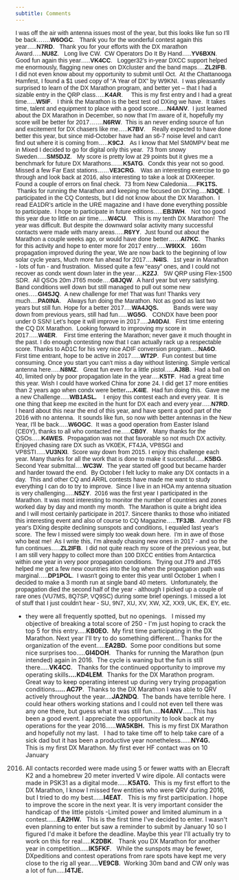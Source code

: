 ```yaml
---
subtitle: Comments
---
```


<div>

<span style="font-family:&quot;Arial&quot;,sans-serif">I was off the air with
antenna issues most of the year, but this looks like fun so I'll be back…….<b>W6OGC</b>.&nbsp;&nbsp;
Thank you for the wonderful contest again this year…..<b>N7RD</b>.&nbsp;&nbsp; Thank you
for your efforts with the DX marathon Award…..<b>NU8Z</b>.&nbsp;&nbsp; </span><strong>
<span style="font-family: Arial,sans-serif; font-weight: normal">Long live CW.&nbsp;
CW Operators Do It By Hand…..</span><span style="font-family: Arial,sans-serif">YV6BXN</span><span style="font-family: Arial,sans-serif; font-weight: normal">.&nbsp;
</span></strong><span style="font-family:
&quot;Arial&quot;,sans-serif">Good fun again this year…..<b>VK4CC</b>.&nbsp;&nbsp;
Logger32’s in-year DXCC support helped me enormously, flagging new ones on
DXcluster and the band maps….<b>ZL2IFB</b>.&nbsp;&nbsp;&nbsp; I did not even know about my
opportunity to submit until Oct.&nbsp; At the Chattanooga Hamfest, I found a $1 used
copy of “A Year of DX” by W9KNI.&nbsp; I was pleasantly surprised to learn of the DX
Marathon program, and better yet – that I had a sizable entry in the QRP
class…..<b>K4AR</b>.&nbsp;&nbsp; &nbsp;&nbsp;This is my first entry and I had a great time…..<b>W5IF</b>.&nbsp;&nbsp;
I think the Marathon is the best test od DXing we have.&nbsp; It takes time, talent
and equipment to place with a good score…..<b>N4ANV</b>.&nbsp; I just learned about
the DX Marathon in December, so now that I’m aware of it, hopefully my score
will be better for 2017…….<b>N6RW</b>.&nbsp; T</span><span style="font-family: Arial,sans-serif">his
is an never ending source of fun and excitement for DX chasers like me…..<b>K7BV</b>.&nbsp;&nbsp;&nbsp;
Really expected to have done better this year, but since mid-October have had an
s6-7 noise level and can't find out where it is coming from…..<b>K9CJ</b>.&nbsp;&nbsp;
</span><span style="font-family:&quot;Arial&quot;,sans-serif">As I know that Mel
SM0MPV beat me in Mixed I decided to go for digital only this year.&nbsp; 73 from
snowy Sweden…..<b>SM5DJZ</b>.&nbsp;&nbsp; My score is pretty low at 29 points but it gives
me a benchmark for future DX Marathons……<b>K5ATG</b>.&nbsp; </span>
<span style="font-family: Arial,sans-serif">Condx this year not so good. Missed
a few Far East stations……<b>VE3CRG</b>.&nbsp;&nbsp; </span>
<span style="font-family:&quot;Arial&quot;,sans-serif">Was an interesting
exercise to go through and look back at 2016, also interesting to take a look at
DXKeeper. Found a couple of errors on final check.&nbsp; 73 from New Caledonia…..<b>FK1TS.</b>&nbsp;
&nbsp;Thanks for running the Marathon and keeping me focused on DX'ing….<b>N3QE</b>.&nbsp;
</span><span lang="EN" style="font-family: Arial,sans-serif">I participated in
the CQ Contests, but I did not know about the DX Marathon.&nbsp; I read EA1DR’s
article in the URE magazine and I have done everything possible to participate.&nbsp;
I hope to participate in future editions…..<b>EB3WH</b>.&nbsp;&nbsp; </span>
<span style="font-family: Arial,sans-serif">Not too good this&nbsp;year due to little
on air time…..</span><b><span style="font-family:&quot;Arial&quot;,sans-serif">W4CU</span></b><span style="font-family:&quot;Arial&quot;,sans-serif">.&nbsp;&nbsp;&nbsp;
This is my tenth DX Marathon!&nbsp; The year was difficult. But despite the downward
solar activity many successful contacts were made with many areas…..<b>R6YY</b>.&nbsp;
</span><span style="font-family: Arial,sans-serif">Just found out about the
Marathon a couple weeks ago, or would&nbsp;have done better……<b>AI7KC</b>.&nbsp;&nbsp; T</span><span style="font-family:&quot;Arial&quot;,sans-serif">hanks
for this activity and hope to enter more for 2017 entry…..<b>W9IXX</b>.&nbsp;&nbsp; 160m
propagation improved during the year, We are now back to the beginning of low
solar cycle years, Much more fun ahead for 2017….<b>N4IS</b>.&nbsp;&nbsp; 1st year in
Marathon - lots of fun - and frustration.&nbsp; Missed quite a few “easy” ones, and I
could not recover as condx went down later in the year….<b>K2ZJ</b>.&nbsp;&nbsp; 5W QRP
using Flex-1500 SDR.&nbsp; All QSOs 20m JT65 mode….<b>G8JQW</b>.&nbsp; A hard year but
very satisfying.&nbsp; Band conditions well down but still managed to pull out some
new ones…..<b>GI4SJQ</b>.&nbsp; A new challenge for me! That was fun! Thanks very
much….<b>PA0INA</b>.&nbsp;&nbsp;&nbsp; Always fun doing the Marathon. Not as good as last two
years but still fun. Hope for a better 2017….<b>WA4JQS.</b>&nbsp;&nbsp; &nbsp;&nbsp;&nbsp;&nbsp;&nbsp; Bands were
way down from previous years, still had fun…..<b>WG5G</b>.&nbsp;&nbsp; CONDX have been
poor under 0 SSN! Let’s hope it will improve in 2017….<b>JA0DAI</b>.&nbsp;&nbsp; First
time entering the CQ DX Marathon.&nbsp; Looking forward to improving my score in
2017…..<b>W4ER</b>.&nbsp;&nbsp;&nbsp; First time entering the Marathon; never gave it much
thought in the past. I do enough contesting now that I can actually rack up a
respectable score. Thanks to AD1C for his very nice ADIF conversion program….<b>NA6O</b>.&nbsp;&nbsp;
First time entrant, hope to be active in 2017…..<b>WT2P</b>.&nbsp; Fun contest but
time consuming. Once you start you can’t miss a day without listening. Simple
vertical antenna here…..<b>N8MZ</b>.&nbsp;&nbsp; Great fun even for a little pistol…..<b>AJ8B</b>.&nbsp;
Had a ball on 40, limited only by poor propagation late in the year….<b>K5TF</b>.&nbsp;
Had a great time this year. Wish I could have worked China for zone 24. I did
get 17 more entities than 2 years ago when condx were better<b>….K4IE</b>.&nbsp; Had
fun doing this.&nbsp; Gave me a new Challenge…..<b>WB1ASL.&nbsp;&nbsp;&nbsp; </b>I enjoy this
contest each and every year.&nbsp; It is one thing that keep me excited in the hunt
for DX each and every year…..<b>N7RD</b>.&nbsp; I heard about this near the end of
this year, and have spent a good part of the 2016 with no antenna.&nbsp; It sounds
like fun, so now with better antennas in the New Year, I'll be back…..<b>W6OGC</b>.&nbsp;
It was a good operation from Easter Island (CE0Y), thanks to all who contacted
me…..<b>CB0Y</b>.&nbsp;&nbsp; Many thanks for the QSOs…..<b>K4WES</b>.&nbsp; Propagation was
not that favorable so not much DX activity.&nbsp; Enjoyed chasing rare DX such as
VK0EK, FT4JA, VP8SGI and VP8STI…..<b>VU3NXI</b>.&nbsp; Score way down from 2015. I
enjoy this challenge each year. Many thanks for all the work that is done to
make it successful…..<b>K5BG</b>.&nbsp;&nbsp; Second Year submittal….<b>WC3W</b>.&nbsp; The
year started off good but became harder and harder toward the end.&nbsp; By October I
felt lucky to make any DX contacts in a day.&nbsp; This and other CQ and ARRL
contests have made me want to study everything I can do to try to improve.&nbsp;
Since I live in an HOA my antenna situation is very challenging…..<b>N5ZY</b>.&nbsp;
2016 was the first year I participated in the Marathon. It was most interesting
to monitor the number of countries and zones worked day by day and month my
month.&nbsp; The Marathon is quite a bright idea and I will most certainly
participate in 2017. Sincere thanks to those who initiated this interesting
event and also of course to CQ Magazine…..<b>TF3JB</b>.&nbsp;&nbsp; Another FB year's
DXing despite declining sunspots and conditions, I equaled last year's score.&nbsp;
The few I missed were simply too weak down here.&nbsp; I'm in awe of those who beat
me!&nbsp; As I write this, I'm already chasing new ones in 2017 - and so the fun
continues…..<b>ZL2IFB</b>.&nbsp; I did not quite reach my score of the previous year,
but I am still very happy to collect more than 100 DXCC entities from Antarctica
within one year in very poor propagation conditions.&nbsp; Trying out JT9 and JT65
helped me get a few new countries into the log when the propagation path was
marginal…..<b>DP1POL</b>.&nbsp; I wasn't going to enter this year until October 1
when I decided to make a 3 month run at single band 40 meters.&nbsp; Unfortunately,
the propagation died the second half of the year - although I picked up a couple
of rare ones (VU7MS, 8Q7SP, VQ9SC) during some brief openings. I missed a lot of
stuff that I just couldn't hear - SU, 9N7, XU, XV, XW, XZ, XX9, UK, EK, EY, etc.
- they were all frequently spotted, but no openings.&nbsp;&nbsp; I missed my objective of
breaking a total score of 250 - I'm just hoping to crack the top 5 for this
entry…..<b>KB0EO.</b>&nbsp; My first time participating in the DX Marathon. Next year
I'll try to do something different… Thanks for the organization of the event…..<b>EA2BD.</b>&nbsp;
Some poor conditions but some nice surprises too…..<b>GI4DOH</b>.&nbsp;&nbsp; Thanks for
running the Marathon (pun intended) again in 2016. &nbsp;The cycle is waning but the
fun is still there…..<b>VK4CC</b>.&nbsp;&nbsp; Thanks for the continued opportunity to
improve my operating skills<b>….KD4LEM</b>.&nbsp; Thanks for the DX Marathon
program.&nbsp; Great way to keep operating interest up during very trying propagation
conditions<b>….. AC7P</b>.&nbsp; Thanks to the DX Marathon I was able to QRV actively
throughout the year….<b>JA2NDQ</b>.&nbsp; The bands have terrible here.&nbsp; I could hear
others working stations and I could not even tell there was any one there, but
guess what it was still fun…..<b>N4ANV</b>……This has been a good event. I
appreciate the opportunity to look back at my operations for the year 2016…...<b>WA5KBH.</b>&nbsp;
This is my first DX Marathon and hopefully not my last.&nbsp;&nbsp; I had to take time off
to help take care of a sick dad but it has been a productive year nonetheless……<b>NY4G.</b>&nbsp;&nbsp;
&nbsp;&nbsp;&nbsp;&nbsp;&nbsp;&nbsp;&nbsp; This is my first DX Marathon. My first ever HF contact was on 10 January
2016. All contacts recorded were made using 5 or fewer watts with an Elecraft K2
and a homebrew 20 meter inverted V wire dipole. All contacts were made in PSK31
as a digital mode……<b>K5ATG.</b>&nbsp; This is my first effort to the DX Marathon, I
know I missed few entities who were QRV during 2016, but I tried to do my best……<b>I4EAT</b>.&nbsp;&nbsp;
This is my first participation. I hope to improve the score in the next year. It
is very important consider the handicap of the little pistols -Limited power and
limited aluminum in a contest……<b>EA2HW.</b>&nbsp;&nbsp; This is the first time I've
decided to enter. I wasn't even planning to enter but saw a reminder to submit
by January 10 so I figured I'd make it before the deadline. Maybe this year I'll
actually try to work on this for real…..<b>K2DBK</b>.&nbsp;&nbsp; Thank you DX Marathon
for another year in competition…..<b>IK5FKF</b>.&nbsp;&nbsp; While the sunspots may be
fewer, DXpeditions and contest operations from rare spots have kept me very
close to the rig all year…..<b>VE9CB</b>.&nbsp; Working 30m band and CW only was a
lot of fun…..<b>I4TJE.</b></span></p>

</div>
